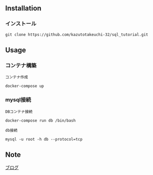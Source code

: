 ## Installation

### インストール

```
git clone https://github.com/kazutotakeuchi-32/sql_tutorial.git
```

## Usage 

### コンテナ構築

```
コンテナ作成

docker-compose up
```

### mysql接続

```
DBコンテナ接続

docker-compose run db /bin/bash

db接続

mysql -u root -h db --protocol=tcp

```

## Note

[ブログ](https://tech.pjin.jp/blog/2016/12/05/sql%E7%B7%B4%E7%BF%92%E5%95%8F%E9%A1%8C-%E4%B8%80%E8%A6%A7%E3%81%BE%E3%81%A8%E3%82%81)

